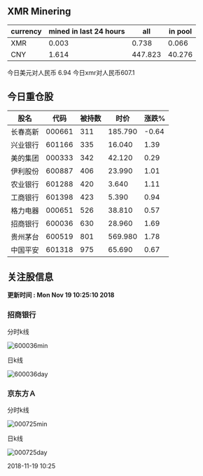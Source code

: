 ## XMR Minering

|currency|mined in last 24 hours|all|in pool|
|---|---|---|---|
|XMR|0.003|0.738|0.066|
|CNY|1.614|447.823|40.276|

今日美元对人民币 6.94	今日xmr对人民币607.1


## 今日重仓股 

|股名|代码|被持数|时价|涨跌%|
|---|---|---|---|---|
|长春高新|000661|311|185.790|-0.64|
|兴业银行|601166|335|16.040|1.39|
|美的集团|000333|342|42.120|0.29|
|伊利股份|600887|406|23.990|1.01|
|农业银行|601288|420|3.640|1.11|
|工商银行|601398|423|5.390|0.94|
|格力电器|000651|526|38.810|0.57|
|招商银行|600036|630|28.960|1.69|
|贵州茅台|600519|801|569.980|1.78|
|中国平安|601318|975|65.690|0.67|

## 关注股信息
**更新时间 : Mon Nov 19 10:25:10 2018**
### 招商银行 
分时k线

![600036min](http://image.sinajs.cn/newchart/min/n/sh600036.gif)

日k线

![600036day](http://image.sinajs.cn/newchart/daily/n/sh600036.gif)

### 京东方Ａ 
分时k线

![000725min](http://image.sinajs.cn/newchart/min/n/sz000725.gif)

日k线

![000725day](http://image.sinajs.cn/newchart/daily/n/sz000725.gif)

2018-11-19 10:25